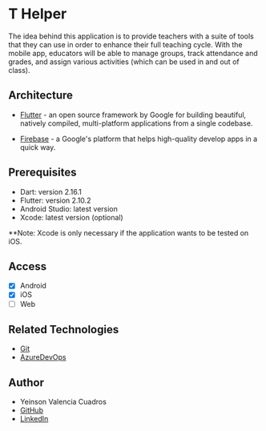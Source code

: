 # T Helper

The idea behind this application is to provide teachers with a suite of tools that they can use in order to enhance their full teaching cycle. With the mobile app, educators will be able to manage groups, track attendance and grades, and assign various activities (which can be used in and out of class). 

## Architecture

- [Flutter](https://flutter.dev/) - an open source framework by Google for building beautiful, natively compiled, multi-platform applications from a single codebase. 

- [Firebase](https://flutter.dev/) - a Google's platform that helps high-quality develop apps in a quick way. 

## Prerequisites

- Dart: version 2.16.1
- Flutter: version 2.10.2
- Android Studio: latest version 
- Xcode: latest version (optional)

**Note: Xcode is only necessary if the application wants to be tested on iOS.

## Access
- [x] Android
- [x] iOS
- [ ] Web

## Related Technologies

- [Git](https://git-scm.com/)
- [AzureDevOps](https://dev.azure.com/yvc-dev/t-helper/)

## Author

- Yeinson Valencia Cuadros
- [GitHub](https://github.com/yvcdev/)
- [LinkedIn](https://www.linkedin.com/mwlite/in/yeinson-valencia)